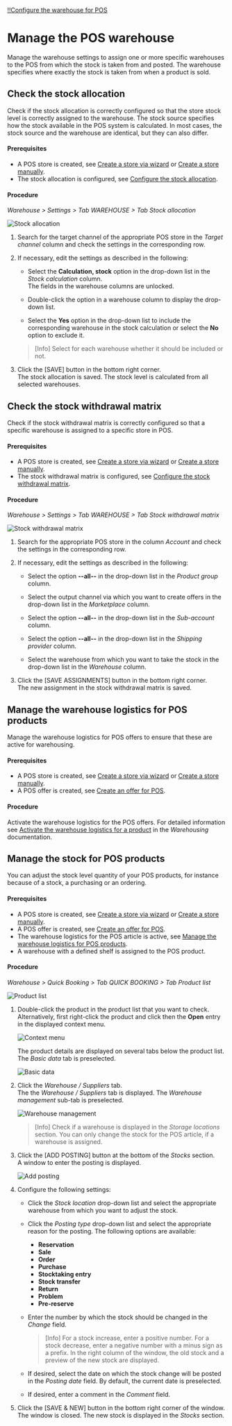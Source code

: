 [!!Configure the warehouse for POS](./01_ConfigureWarehouse.md)

[comment]: <> (add link to Warehouse if available)
<!---Marina, kannst Du hier gucken wegen Terminologie,ob es das so überhaupt noch gibt und ob man links setzen kann?-->
# Manage the POS warehouse

Manage the warehouse settings to assign one or more specific warehouses to the POS from which the stock is taken from and posted. The warehouse specifies where exactly the stock is taken from when a product is sold.

## Check the stock allocation

Check if the stock allocation is correctly configured so that the store stock level is correctly assigned to the warehouse. The stock source specifies how the stock available in the POS system is calculated. In most cases, the stock source and the warehouse are identical, but they can also differ.   

#### Prerequisites

- A POS store is created, see [Create a store via wizard](./06_CreateStore.md#create-a-store-in-pos-using-the-wizard) or [Create a store manually](./06a_CreateStoreManually.md#create-a-pos-store-manually).
- The stock allocation is configured, see [Configure the stock allocation](./06a_CreateStoreManually.md#configure-the-stock-allocation).

#### Procedure

*Warehouse > Settings > Tab WAREHOUSE > Tab Stock allocation*

![Stock allocation](../../Assets/Screenshots/RetailSuiteWarehousing/Settings/Warehouse/StockAllocation/StockAllocation.png "[Stock allocation]")

1.  Search for the target channel of the appropriate POS store in the *Target channel* column and check the settings in the corresponding row.

2. If necessary, edit the settings as described in the following:

    + Select the **Calculation, stock** option in the drop-down list in the *Stock calculation* column.   
        The fields in the warehouse columns are unlocked.

    + Double-click the option in a warehouse column to display the drop-down list.
    
    + Select the **Yes** option in the drop-down list to include the corresponding warehouse in the stock calculation or select the **No** option to exclude it.

    > [Info] Select for each warehouse whether it should be included or not.

3. Click the [SAVE] button in the bottom right corner.   
    The stock allocation is saved. The stock level is calculated from all selected warehouses.



## Check the stock withdrawal matrix

Check if the stock withdrawal matrix is correctly configured so that a specific warehouse is assigned to a specific store in POS.

#### Prerequisites

- A POS store is created, see [Create a store via wizard](./06_CreateStore.md#create-a-store-in-pos-using-the-wizard) or [Create a store manually](./06a_CreateStoreManually.md#create-a-pos-store-manually).
- The stock withdrawal matrix is configured, see [Configure the stock withdrawal matrix](./06a_CreateStoreManually.md#configure-the-stock-withdrawal-matrix).

#### Procedure

*Warehouse > Settings > Tab WAREHOUSE > Tab Stock withdrawal matrix*

![Stock withdrawal matrix](../../Assets/Screenshots/RetailSuiteWarehousing/Settings/Warehouse/StockWithdrawalMatrix/StockWithdrawalMatrix.png "[Stock withdrawal matrix]")

1. Search for the appropriate POS store in the column *Account* and check the settings in the corresponding row.   

2. If necessary, edit the settings as described in the following:

    + Select the option **--all--** in the drop-down list in the *Product group* column.

    + Select the output channel via which you want to create offers in the drop-down list in the *Marketplace* column.

    + Select the option **--all--** in the drop-down list in the *Sub-account* column.

    + Select the option **--all--** in the drop-down list in the *Shipping provider* column.

    + Select the warehouse from which you want to take the stock in the drop-down list in the *Warehouse* column.

3. Click the [SAVE ASSIGNMENTS] button in the bottom right corner.   
    The new assignment in the stock withdrawal matrix is saved.



## Manage the warehouse logistics for POS products

Manage the warehouse logistics for POS offers to ensure that these are active for warehousing.

#### Prerequisites

- A POS store is created, see [Create a store via wizard](./06_CreateStore.md#create-a-store-in-pos-using-the-wizard) or [Create a store manually](./06a_CreateStoreManually.md#create-a-pos-store-manually).
- A POS offer is created, see [Create an offer for POS](./07_ManageOffers.md#create-an-offer-for-pos).

#### Procedure

Activate the warehouse logistics for the POS offers. For detailed information see [Activate the warehouse logistics for a product](../../RetailSuiteWarehousing/Integration/06_ActivateWarehouseLogistics.md) in the *Warehousing* documentation.



## Manage the stock for POS products

You can adjust the stock level quantity of your POS products, for instance because of a stock, a purchasing or an ordering.

#### Prerequisites

- A POS store is created, see [Create a store via wizard](./06_CreateStore.md#create-a-store-in-pos-using-the-wizard) or [Create a store manually](./06a_CreateStoreManually.md#create-a-pos-store-manually).
- A POS offer is created, see [Create an offer for POS](./07_ManageOffers.md#create-an-offer-for-pos).
- The warehouse logistics for the POS article is active, see [Manage the warehouse logistics for POS products](#manage-the-warehouse-logistics-for-pos-products).
- A warehouse with a defined shelf is assigned to the POS product.

#### Procedure

*Warehouse > Quick Booking > Tab QUICK BOOKING > Tab Product list*

![Product list](../../Assets/Screenshots/RetailSuiteWarehousing/QuickBooking/ProductList.png "[Product list]")

1.  Double-click the product in the product list that you want to check. Alternatively, first right-click the product and click then the **Open** entry in the displayed context menu.    

    ![Context menu](../../Assets/Screenshots/RetailSuiteWarehousing/QuickBooking/ContextMenu.png "[Context menu]")   

    The product details are displayed on several tabs below the product list. The *Basic data* tab is preselected.

    ![Basic data](../../Assets/Screenshots/RetailSuiteWarehousing/QuickBooking/BasicData/BasicData.png "[Basic data]")

2. Click the *Warehouse / Suppliers* tab.   
    The the *Warehouse / Suppliers* tab is displayed. The *Warehouse management* sub-tab is preselected.

    ![Warehouse management](../../Assets/Screenshots/RetailSuiteWarehousing/QuickBooking/WarehouseSuppliers/WarehouseManagement/WarehouseManagement.png "[Warehouse management]")

    > [Info] Check if a warehouse is displayed in the *Storage locations* section. You can only change the stock for the POS article, if a warehouse is assigned.

3. Click the [ADD POSTING] button at the bottom of the *Stocks* section.   
    A window to enter the posting is displayed.

    ![Add posting](../../Assets/Screenshots/RetailSuiteWarehousing/QuickBooking/WarehouseSuppliers/WarehouseManagement/AddBooking.png "[Add posting]")

4. Configure the following settings:

    + Click the *Stock location* drop-down list and select the appropriate warehouse from which you want to adjust the stock.

    + Click the *Posting type* drop-down list and select the appropriate reason for the posting. The following options are available:
        - **Reservation**
        - **Sale**
        - **Order**
        - **Purchase**
        - **Stocktaking entry**
        - **Stock transfer**
        - **Return**
        - **Problem**
        - **Pre-reserve**

    + Enter the number by which the stock should be changed in the *Change* field.
        > [Info] For a stock increase, enter a positive number. For a stock decrease, enter a negative number with a minus sign as a prefix. In the right column of the window, the old stock and a preview of the new stock are displayed.  

    + If desired, select the date on which the stock change will be posted in the *Posting date* field. By default, the current date is preselected.

    + If desired, enter a comment in the *Comment* field.

5. Click the [SAVE & NEW] button in the bottom right corner of the window.   
    The window is closed. The new stock is displayed in the *Stocks* section.
